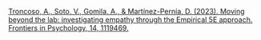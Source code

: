 
[Troncoso, A., Soto, V., Gomila, A., & Martínez-Pernía, D. (2023). Moving beyond the lab: investigating empathy through the Empirical 5E approach. Frontiers in Psychology, 14, 1119469.](https://www.frontiersin.org/journals/psychology/articles/10.3389/fpsyg.2023.1119469/full)